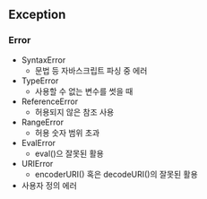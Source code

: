 ## Exception

### Error

- SyntaxError
  - 문법 등 자바스크립트 파싱 중 에러
- TypeError
  - 사용할 수 없는 변수를 썻을 때
- ReferenceError
  - 허용되지 않은 참조 사용
- RangeError
  - 허용 숫자 범위 초과
- EvalError
  - eval()으 잘못된 활용
- URIError
  - encoderURI() 혹은 decodeURI()의 잘못된 활용
- 사용자 정의 에러
